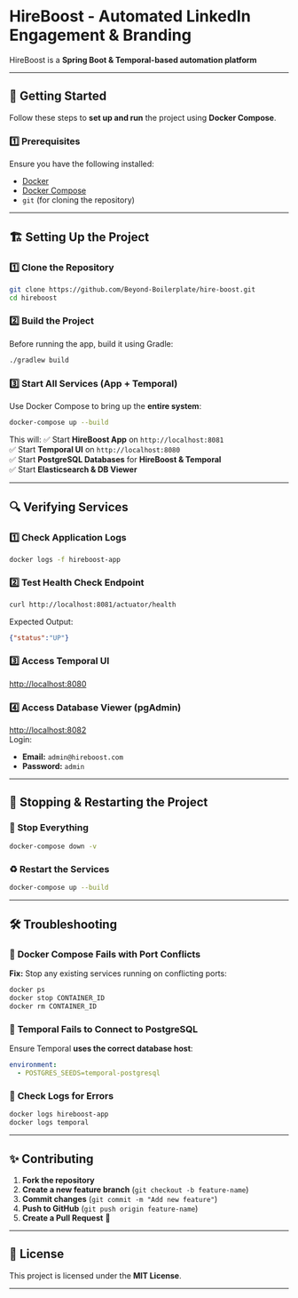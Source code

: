 
# HireBoost - Automated LinkedIn Engagement & Branding

HireBoost is a **Spring Boot & Temporal-based automation platform** 

---

## 🚀 **Getting Started**
Follow these steps to **set up and run** the project using **Docker Compose**.

### **1️⃣ Prerequisites**
Ensure you have the following installed:
- [Docker](https://docs.docker.com/get-docker/)
- [Docker Compose](https://docs.docker.com/compose/install/)
- `git` (for cloning the repository)

---

## 🏗️ **Setting Up the Project**

### **1️⃣ Clone the Repository**
```sh
git clone https://github.com/Beyond-Boilerplate/hire-boost.git
cd hireboost
```

### **2️⃣ Build the Project**
Before running the app, build it using Gradle:
```sh
./gradlew build
```

### **3️⃣ Start All Services (App + Temporal)**
Use Docker Compose to bring up the **entire system**:
```sh
docker-compose up --build
```

This will:
✅ Start **HireBoost App** on `http://localhost:8081`  
✅ Start **Temporal UI** on `http://localhost:8080`  
✅ Start **PostgreSQL Databases** for **HireBoost & Temporal**  
✅ Start **Elasticsearch & DB Viewer**

---

## 🔍 **Verifying Services**

### **1️⃣ Check Application Logs**
```sh
docker logs -f hireboost-app
```

### **2️⃣ Test Health Check Endpoint**
```sh
curl http://localhost:8081/actuator/health
```
Expected Output:
```json
{"status":"UP"}
```

### **3️⃣ Access Temporal UI**
[http://localhost:8080](http://localhost:8080)

### **4️⃣ Access Database Viewer (pgAdmin)**
[http://localhost:8082](http://localhost:8082)  
Login:
- **Email:** `admin@hireboost.com`
- **Password:** `admin`

---

## 🔄 **Stopping & Restarting the Project**

### **🛑 Stop Everything**
```sh
docker-compose down -v
```

### **♻️ Restart the Services**
```sh
docker-compose up --build
```

---

## 🛠 **Troubleshooting**
### 🔹 **Docker Compose Fails with Port Conflicts**
**Fix:** Stop any existing services running on conflicting ports:
```sh
docker ps
docker stop CONTAINER_ID
docker rm CONTAINER_ID
```

### 🔹 **Temporal Fails to Connect to PostgreSQL**
Ensure Temporal **uses the correct database host**:
```yaml
environment:
  - POSTGRES_SEEDS=temporal-postgresql
```

### 🔹 **Check Logs for Errors**
```sh
docker logs hireboost-app
docker logs temporal
```

---

## ✨ **Contributing**
1. **Fork the repository**
2. **Create a new feature branch** (`git checkout -b feature-name`)
3. **Commit changes** (`git commit -m "Add new feature"`)
4. **Push to GitHub** (`git push origin feature-name`)
5. **Create a Pull Request** 🚀

---

## 📜 **License**
This project is licensed under the **MIT License**.

---